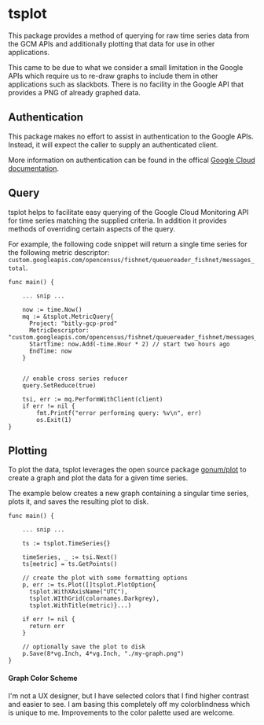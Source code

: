 # tsplot
This package provides a method of querying for raw time series data from the GCM APIs and additionally plotting that data for use in other applications.

This came to be due to what we consider a small limitation in the Google APIs which require us to re-draw graphs to include them in other applications such as
slackbots. There is no facility in the Google API that provides a PNG of already graphed data.

## Authentication
This package makes no effort to assist in authentication to the Google APIs.
Instead, it will expect the caller to supply an authenticated client.

More information on authentication can be found in the offical [Google Cloud documentation](https://cloud.google.com/docs/authentication).

## Query
tsplot helps to facilitate easy querying of the Google Cloud Monitoring API for time series matching the supplied criteria.
In addition it provides methods of overriding certain aspects of the query.

For example, the following code snippet will return a single time series for the following metric descriptor: `custom.googleapis.com/opencensus/fishnet/queuereader_fishnet/messages_total`.
```
func main() {

    ... snip ...

    now := time.Now()
    mq := &tsplot.MetricQuery{
      Project: "bitly-gcp-prod"
      MetricDescriptor: "custom.googleapis.com/opencensus/fishnet/queuereader_fishnet/messages_total"
      StartTime: now.Add(-time.Hour * 2) // start two hours ago
      EndTime: now
    }


    // enable cross series reducer
    query.SetReduce(true)

    tsi, err := mq.PerformWithClient(client)
    if err != nil {
        fmt.Printf("error performing query: %v\n", err)
        os.Exit(1)
}
```

## Plotting
To plot the data, tsplot leverages the open source package [gonum/plot](github.com/gonum/plot) to create a graph and plot the data for a given time series.

The example below creates a new graph containing a singular time series, plots it, and saves the resulting plot to disk.
```
func main() {

    ... snip ...

    ts := tsplot.TimeSeries{}

    timeSeries, _ := tsi.Next()
    ts[metric] = ts.GetPoints()

    // create the plot with some formatting options
    p, err := ts.Plot([]tsplot.PlotOption{
      tsplot.WithXAxisName("UTC"),
      tsplot.WIthGrid(colornames.Darkgrey),
      tsplot.WithTitle(metric)}...)
    
    if err != nil {
      return err
    }

    // optionally save the plot to disk
    p.Save(8*vg.Inch, 4*vg.Inch, "./my-graph.png")
}
```

#### Graph Color Scheme
I'm not a UX designer, but I have selected colors that I find higher contrast
and easier to see. I am basing this completely off my colorblindness which is 
unique to me. Improvements to the color palette used are welcome.

